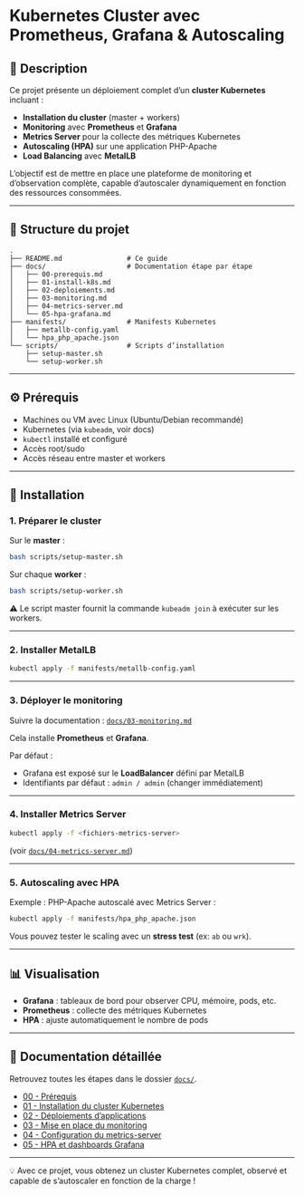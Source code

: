 # Kubernetes Cluster avec Prometheus, Grafana & Autoscaling

## 📌 Description
Ce projet présente un déploiement complet d’un **cluster Kubernetes** incluant :  
- **Installation du cluster** (master + workers)  
- **Monitoring** avec **Prometheus** et **Grafana**  
- **Metrics Server** pour la collecte des métriques Kubernetes  
- **Autoscaling (HPA)** sur une application PHP-Apache  
- **Load Balancing** avec **MetalLB**  

L’objectif est de mettre en place une plateforme de monitoring et d’observation complète, capable d’autoscaler dynamiquement en fonction des ressources consommées.

---

## 📂 Structure du projet
```
.
├── README.md                # Ce guide
├── docs/                    # Documentation étape par étape
│   ├── 00-prerequis.md
│   ├── 01-install-k8s.md
│   ├── 02-deploiements.md
│   ├── 03-monitoring.md
│   ├── 04-metrics-server.md
│   └── 05-hpa-grafana.md
├── manifests/               # Manifests Kubernetes
│   ├── metallb-config.yaml
│   └── hpa_php_apache.json
└── scripts/                 # Scripts d’installation
    ├── setup-master.sh
    └── setup-worker.sh
```

---

## ⚙️ Prérequis
- Machines ou VM avec Linux (Ubuntu/Debian recommandé)  
- Kubernetes (via `kubeadm`, voir docs)  
- `kubectl` installé et configuré  
- Accès root/sudo  
- Accès réseau entre master et workers  

---

## 🚀 Installation

### 1. Préparer le cluster
Sur le **master** :
```bash
bash scripts/setup-master.sh
```

Sur chaque **worker** :
```bash
bash scripts/setup-worker.sh
```

⚠️ Le script master fournit la commande `kubeadm join` à exécuter sur les workers.

---

### 2. Installer MetalLB
```bash
kubectl apply -f manifests/metallb-config.yaml
```

---

### 3. Déployer le monitoring
Suivre la documentation : [`docs/03-monitoring.md`](docs/03-monitoring.md)  

Cela installe **Prometheus** et **Grafana**.  

Par défaut :  
- Grafana est exposé sur le **LoadBalancer** défini par MetalLB  
- Identifiants par défaut : `admin / admin` (changer immédiatement)

---

### 4. Installer Metrics Server
```bash
kubectl apply -f <fichiers-metrics-server>
```
(voir [`docs/04-metrics-server.md`](docs/04-metrics-server.md))

---

### 5. Autoscaling avec HPA
Exemple : PHP-Apache autoscalé avec Metrics Server :  
```bash
kubectl apply -f manifests/hpa_php_apache.json
```

Vous pouvez tester le scaling avec un **stress test** (ex: `ab` ou `wrk`).

---

## 📊 Visualisation
- **Grafana** : tableaux de bord pour observer CPU, mémoire, pods, etc.  
- **Prometheus** : collecte des métriques Kubernetes  
- **HPA** : ajuste automatiquement le nombre de pods  

---

## 📖 Documentation détaillée
Retrouvez toutes les étapes dans le dossier [`docs/`](docs/).  
- [00 - Prérequis](docs/00-prerequis.md)  
- [01 - Installation du cluster Kubernetes](docs/01-install-k8s.md)  
- [02 - Déploiements d’applications](docs/02-deploiements.md)  
- [03 - Mise en place du monitoring](docs/03-monitoring.md)  
- [04 - Configuration du metrics-server](docs/04-metrics-server.md)  
- [05 - HPA et dashboards Grafana](docs/05-hpa-grafana.md)  

---

💡 Avec ce projet, vous obtenez un cluster Kubernetes complet, observé et capable de s’autoscaler en fonction de la charge !  
